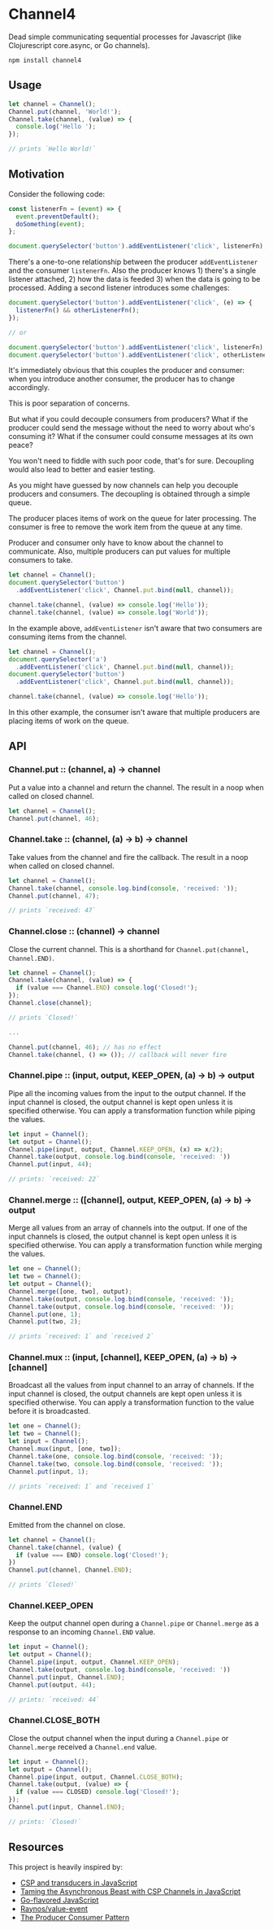 # Channel4
Dead simple communicating sequential processes for Javascript (like Clojurescript core.async, or Go channels).

```shell
npm install channel4
```

## Usage

```js
let channel = Channel();
Channel.put(channel, 'World!');
Channel.take(channel, (value) => {
  console.log('Hello ');
});

// prints `Hello World!`
```

## Motivation
Consider the following code:

```js
const listenerFn = (event) => {
  event.preventDefault();
  doSomething(event);
};

document.querySelector('button').addEventListener('click', listenerFn);
```

There's a one-to-one relationship between the producer `addEventListener` and
the consumer `listenerFn`. Also the producer knows 1) there's a single listener
attached, 2) how the data is feeded 3) when the data is going to be processed.
Adding a second listener introduces some challenges:

```js
document.querySelector('button').addEventListener('click', (e) => {
  listenerFn() && otherListenerFn();
});

// or

document.querySelector('button').addEventListener('click', listenerFn);
document.querySelector('button').addEventListener('click', otherListenerFn);
```

It's immediately obvious that this couples the producer and consumer: when you
introduce another consumer, the producer has to change accordingly.

This is poor separation of concerns.

But what if you could decouple consumers from producers? What if the producer
could send the message without the need to worry about who's consuming it? What
if the consumer could consume messages at its own peace?

You won't need to fiddle with such poor code, that's for sure. Decoupling would
also lead to better and easier testing.

As you might have guessed by now channels can help you decouple producers and
consumers. The decoupling is obtained through a simple queue.

The producer places items of work on the queue for later processing.
The consumer is free to remove the work item from the queue at any time.

Producer and consumer only have to know about the channel to communicate.
Also, multiple producers can put values for multiple consumers to take.

```js
let channel = Channel();
document.querySelector('button')
  .addEventListener('click', Channel.put.bind(null, channel));

channel.take(channel, (value) => console.log('Hello'));
channel.take(channel, (value) => console.log('World'));
```

In the example above, `addEventListener` isn't aware that two consumers are
consuming items from the channel.

```js
let channel = Channel();
document.querySelector('a')
  .addEventListener('click', Channel.put.bind(null, channel));
document.querySelector('button')
  .addEventListener('click', Channel.put.bind(null, channel));

channel.take(channel, (value) => console.log('Hello'));
```

In this other example, the consumer isn't aware that multiple producers are
placing items of work on the queue.

## API

### Channel.put :: (channel, a) -> channel

Put a value into a channel and return the channel.
The result in a noop when called on closed channel.

```js
let channel = Channel();
Channel.put(channel, 46);
```

### Channel.take :: (channel, (a) -> b) -> channel

Take values from the channel and fire the callback.
The result in a noop when called on closed channel.

```js
let channel = Channel();
Channel.take(channel, console.log.bind(console, 'received: '));
Channel.put(channel, 47);

// prints `received: 47`
```

### Channel.close :: (channel) -> channel

Close the current channel. This is a shorthand for `Channel.put(channel,
Channel.END)`.

```js
let channel = Channel();
Channel.take(channel, (value) => {
  if (value === Channel.END) console.log('Closed!');
});
Channel.close(channel);

// prints `Closed!`

...

Channel.put(channel, 46); // has no effect
Channel.take(channel, () => ()); // callback will never fire
```

### Channel.pipe :: (input, output, KEEP_OPEN, (a) -> b) -> output

Pipe all the incoming values from the input to the output channel. If the input
channel is closed, the output channel is kept open unless it is specified
otherwise. You can apply a transformation function while piping the values.

```js
let input = Channel();
let output = Channel();
Channel.pipe(input, output, Channel.KEEP_OPEN, (x) => x/2);
Channel.take(output, console.log.bind(console, 'received: '))
Channel.put(input, 44);

// prints: `received: 22`
```

### Channel.merge :: ([channel], output, KEEP_OPEN, (a) -> b) -> output

Merge all values from an array of channels into the output. If one of the input
channels is closed, the output channel is kept open unless it is specified
otherwise. You can apply a transformation function while merging the values.

```js
let one = Channel();
let two = Channel();
let output = Channel();
Channel.merge([one, two], output);
Channel.take(output, console.log.bind(console, 'received: '));
Channel.take(output, console.log.bind(console, 'received: '));
Channel.put(one, 1);
Channel.put(two, 2);

// prints `received: 1` and `received 2`
```

### Channel.mux :: (input, [channel], KEEP_OPEN, (a) -> b) -> [channel]

Broadcast all the values from input channel to an array of channels. If the
input channel is closed, the output channels are kept open unless it is
specified otherwise. You can apply a transformation function to the value before
it is broadcasted.

```js
let one = Channel();
let two = Channel();
let input = Channel();
Channel.mux(input, [one, two]);
Channel.take(one, console.log.bind(console, 'received: '));
Channel.take(two, console.log.bind(console, 'received: '));
Channel.put(input, 1);

// prints `received: 1` and `received 1`
```

### Channel.END

Emitted from the channel on close.

```js
let channel = Channel();
Channel.take(channel, (value) {
  if (value === END) console.log('Closed!');
})
Channel.put(channel, Channel.END);

// prints `Closed!`
```

### Channel.KEEP_OPEN

Keep the output channel open during a `Channel.pipe` or `Channel.merge` as
a response to an incoming `Channel.END` value.

```js
let input = Channel();
let output = Channel();
Channel.pipe(input, output, Channel.KEEP_OPEN);
Channel.take(output, console.log.bind(console, 'received: '))
Channel.put(input, Channel.END);
Channel.put(output, 44);

// prints: `received: 44`
```

### Channel.CLOSE_BOTH

Close the output channel when the input during a `Channel.pipe` or
`Channel.merge` received a `Channel.end` value.

```js
let input = Channel();
let output = Channel();
Channel.pipe(input, output, Channel.CLOSE_BOTH);
Channel.take(output, (value) => {
  if (value === CLOSED) console.log('Closed!');
});
Channel.put(input, Channel.END);

// prints: `Closed!`
```

## Resources

This project is heavily inspired by:

- [CSP and transducers in JavaScript](http://phuu.net/2014/08/31/csp-and-transducers.html)
- [Taming the Asynchronous Beast with CSP Channels in JavaScript](http://jlongster.com/Taming-the-Asynchronous-Beast-with-CSP-in-JavaScript)
- [Go-flavored JavaScript](http://johntantalo.com/blog/go-flavored-javascript/)
- [Raynos/value-event](https://github.com/Raynos/value-event)
- [The Producer Consumer Pattern](http://java.dzone.com/articles/producer-consumer-pattern)
